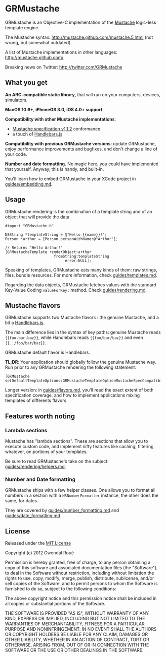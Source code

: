 GRMustache
==========

GRMustache is an Objective-C implementation of the [Mustache](http://mustache.github.com/) logic-less template engine.

The Mustache syntax: http://mustache.github.com/mustache.5.html (not wrong, but somewhat outdated).

A list of Mustache implementations in other languages: http://mustache.github.com/

Breaking news on Twitter: http://twitter.com/GRMustache


What you get
------------

**An ARC-compatible static library**, that will run on your computers, devices, simulators.

**MacOS 10.6+, iPhoneOS 3.0, iOS 4.0+ support**

**Compatibility with other Mustache implementations**:

- [Mustache specification v1.1.2](https://github.com/mustache/spec) conformance
- a touch of [Handlebars.js](https://github.com/wycats/handlebars.js)
    
**Compatibility with previous GRMustache versions**: update GRMustache, enjoy performance improvements and bugfixes, and don't change a line of your code.

**Number and date formatting.** No magic here, you could have implemented that yourself. Anyway, this is handy, and built-in.

You'll learn how to embed GRMustache in your XCode project in [guides/embedding.md](blob/master/guides/embedding.md).


Usage
-----

GRMustache rendering is the combination of a template string and of an object that will provide the data.

    #import "GRMustache.h"
    
    NSString *templateString = @"Hello {{name}}!";
    Person *arthur = [Person personWithName:@"Arthur"];
    
    // Returns "Hello Arthur!"
    [GRMustacheTemplate renderObject:arthur
                          fromString:templateString
                               error:NULL];

Speaking of templates, GRMustache eats many kinds of them: raw strings, files, bundle resources. For more information, check [guides/templates.md](blob/master/guides/templates.md).

Regarding the data objects, GRMustache fetches values with the standard Key-Value Coding `valueForKey:` method. Check [guides/rendering.md](blob/master/guides/rendering.md).


Mustache flavors
----------------

GRMustache supports two Mustache flavors : the genuine Mustache, and a bit a [Handlebars.js](https://github.com/wycats/handlebars.js).

The main difference lies in the syntax of key paths: genuine Mustache reads `{{foo.bar.baz}}`, while Handlebars reads `{{foo/bar/baz}}` and even `{{../foo/bar/baz}}`.

GRMustache default flavor is Handlebars.

**TL;DR**: Your application should globally follow the genuine Mustache way. Run prior to any GRMustache rendering the following statement:

    [GRMustache setDefaultTemplateOptions:GRMustacheTemplateOptionMustacheSpecCompatibility];

Longer version: in [guides/flavors.md](blob/master/guides/flavors.md), you'll read the exact extent of both specification coverage, and how to implement applications mixing templates of differents flavors.


Features worth noting
---------------------

### Lambda sections

Mustache has "lambda sections". These are sections that allow you to execute custom code, and implement nifty features like caching, filtering, whatever, on portions of your templates.

Be sure to read GRMustache's take on the subject: [guides/rendering/helpers.md](blob/master/guides/rendering/helpers.md).

### Number and Date formatting

GRMustache ships with a few helper classes. One allows you to format all numbers in a section with a `NSNumberFormatter` instance, the other does the same, for dates.

They are covered by [guides/number_formatting.md](blob/master/guides/number_formatting.md) and  [guides/date_formatting.md](blob/master/guides/date_formatting.md)

License
-------

Released under the [MIT License](http://en.wikipedia.org/wiki/MIT_License)

Copyright (c) 2012 Gwendal Roué

Permission is hereby granted, free of charge, to any person obtaining a copy of this software and associated documentation files (the "Software"), to deal in the Software without restriction, including without limitation the rights to use, copy, modify, merge, publish, distribute, sublicense, and/or sell copies of the Software, and to permit persons to whom the Software is furnished to do so, subject to the following conditions:

The above copyright notice and this permission notice shall be included in all copies or substantial portions of the Software.

THE SOFTWARE IS PROVIDED "AS IS", WITHOUT WARRANTY OF ANY KIND, EXPRESS OR IMPLIED, INCLUDING BUT NOT LIMITED TO THE WARRANTIES OF MERCHANTABILITY, FITNESS FOR A PARTICULAR PURPOSE AND NONINFRINGEMENT. IN NO EVENT SHALL THE AUTHORS OR COPYRIGHT HOLDERS BE LIABLE FOR ANY CLAIM, DAMAGES OR OTHER LIABILITY, WHETHER IN AN ACTION OF CONTRACT, TORT OR OTHERWISE, ARISING FROM, OUT OF OR IN CONNECTION WITH THE SOFTWARE OR THE USE OR OTHER DEALINGS IN THE SOFTWARE.

